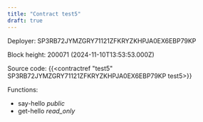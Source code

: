 ```yaml
---
title: "Contract test5"
draft: true
---
```

Deployer: SP3RB72JYMZGRY71121ZFKRYZKHPJA0EX6EBP79KP


 



Block height: 200071 (2024-11-10T13:53:53.000Z)

Source code: {{<contractref "test5" SP3RB72JYMZGRY71121ZFKRYZKHPJA0EX6EBP79KP test5>}}

Functions:

* say-hello _public_
* get-hello _read_only_
